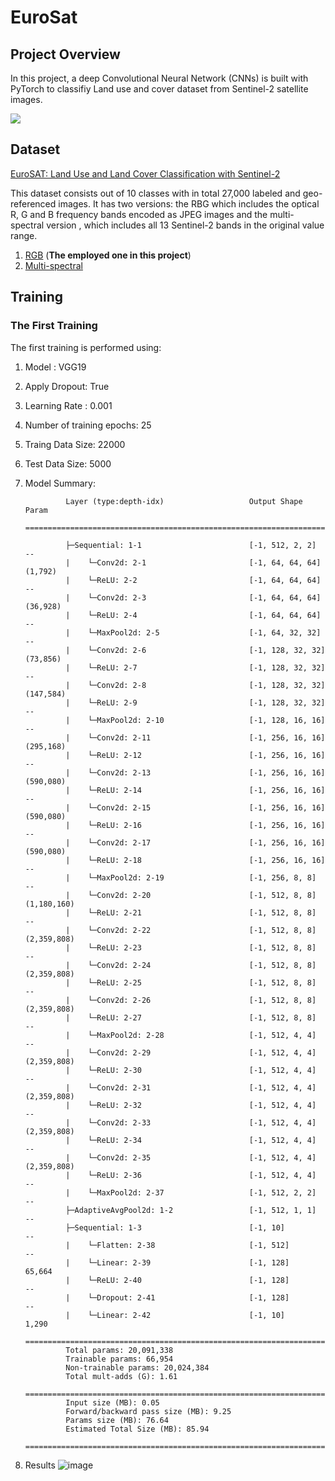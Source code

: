 # EuroSat
## Project Overview
In this project, a deep Convolutional Neural Network (CNNs) is built with PyTorch to classifiy Land use and cover dataset from Sentinel-2 satellite images.


![](https://raw.githubusercontent.com/phelber/EuroSAT/master/eurosat_overview_small.jpg)

## Dataset
[EuroSAT: Land Use and Land Cover Classification with Sentinel-2](https://github.com/phelber/eurosat)

This dataset consists out of 10 classes with in total 27,000 labeled and geo-referenced images. It has two versions: the RBG which includes the optical R, G and B frequency bands encoded as JPEG images and the multi-spectral version , which includes all 13 Sentinel-2 bands in the original value range.

1. [RGB](https://madm.dfki.de/files/sentinel/EuroSAT.zip) (**The employed one in this project**)
2. [Multi-spectral](https://madm.dfki.de/files/sentinel/EuroSATallBands.zip)

## Training
### The First Training
The first training is performed using:
1. Model : VGG19 
2. Apply Dropout: True
3. Learning Rate : 0.001
4. Number of training epochs: 25
5. Traing Data Size: 22000
6. Test Data Size: 5000
7. Model Summary: 

                Layer (type:depth-idx)                   Output Shape              Param 
                ==========================================================================================

                ├─Sequential: 1-1                        [-1, 512, 2, 2]           --
                |    └─Conv2d: 2-1                       [-1, 64, 64, 64]          (1,792)
                |    └─ReLU: 2-2                         [-1, 64, 64, 64]          --
                |    └─Conv2d: 2-3                       [-1, 64, 64, 64]          (36,928)
                |    └─ReLU: 2-4                         [-1, 64, 64, 64]          --
                |    └─MaxPool2d: 2-5                    [-1, 64, 32, 32]          --
                |    └─Conv2d: 2-6                       [-1, 128, 32, 32]         (73,856)
                |    └─ReLU: 2-7                         [-1, 128, 32, 32]         --
                |    └─Conv2d: 2-8                       [-1, 128, 32, 32]         (147,584)
                |    └─ReLU: 2-9                         [-1, 128, 32, 32]         --
                |    └─MaxPool2d: 2-10                   [-1, 128, 16, 16]         --
                |    └─Conv2d: 2-11                      [-1, 256, 16, 16]         (295,168)
                |    └─ReLU: 2-12                        [-1, 256, 16, 16]         --
                |    └─Conv2d: 2-13                      [-1, 256, 16, 16]         (590,080)
                |    └─ReLU: 2-14                        [-1, 256, 16, 16]         --
                |    └─Conv2d: 2-15                      [-1, 256, 16, 16]         (590,080)
                |    └─ReLU: 2-16                        [-1, 256, 16, 16]         --
                |    └─Conv2d: 2-17                      [-1, 256, 16, 16]         (590,080)
                |    └─ReLU: 2-18                        [-1, 256, 16, 16]         --
                |    └─MaxPool2d: 2-19                   [-1, 256, 8, 8]           --
                |    └─Conv2d: 2-20                      [-1, 512, 8, 8]           (1,180,160)
                |    └─ReLU: 2-21                        [-1, 512, 8, 8]           --
                |    └─Conv2d: 2-22                      [-1, 512, 8, 8]           (2,359,808)
                |    └─ReLU: 2-23                        [-1, 512, 8, 8]           --
                |    └─Conv2d: 2-24                      [-1, 512, 8, 8]           (2,359,808)
                |    └─ReLU: 2-25                        [-1, 512, 8, 8]           --
                |    └─Conv2d: 2-26                      [-1, 512, 8, 8]           (2,359,808)
                |    └─ReLU: 2-27                        [-1, 512, 8, 8]           --
                |    └─MaxPool2d: 2-28                   [-1, 512, 4, 4]           --
                |    └─Conv2d: 2-29                      [-1, 512, 4, 4]           (2,359,808)
                |    └─ReLU: 2-30                        [-1, 512, 4, 4]           --
                |    └─Conv2d: 2-31                      [-1, 512, 4, 4]           (2,359,808)
                |    └─ReLU: 2-32                        [-1, 512, 4, 4]           --
                |    └─Conv2d: 2-33                      [-1, 512, 4, 4]           (2,359,808)
                |    └─ReLU: 2-34                        [-1, 512, 4, 4]           --
                |    └─Conv2d: 2-35                      [-1, 512, 4, 4]           (2,359,808)
                |    └─ReLU: 2-36                        [-1, 512, 4, 4]           --
                |    └─MaxPool2d: 2-37                   [-1, 512, 2, 2]           --
                ├─AdaptiveAvgPool2d: 1-2                 [-1, 512, 1, 1]           --
                ├─Sequential: 1-3                        [-1, 10]                  --
                |    └─Flatten: 2-38                     [-1, 512]                 --
                |    └─Linear: 2-39                      [-1, 128]                 65,664
                |    └─ReLU: 2-40                        [-1, 128]                 --
                |    └─Dropout: 2-41                     [-1, 128]                 --
                |    └─Linear: 2-42                      [-1, 10]                  1,290
                ==========================================================================================
                Total params: 20,091,338
                Trainable params: 66,954
                Non-trainable params: 20,024,384
                Total mult-adds (G): 1.61
                ==========================================================================================
                Input size (MB): 0.05
                Forward/backward pass size (MB): 9.25
                Params size (MB): 76.64
                Estimated Total Size (MB): 85.94
                ==========================================================================================        
                            
                            
9. Results 
     ![image](https://github.com/MuhammedM294/EuroSat/assets/89984604/59d6a41e-f30c-448b-88f7-59d3a8a1a7bf)
                    
